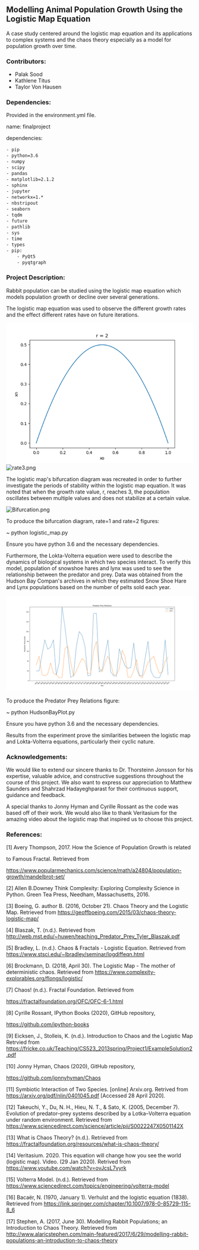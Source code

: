 ## Modelling Animal Population Growth Using the Logistic Map Equation
A case study centered around the logistic map equation and its applications to complex systems and the chaos theory
especially as a model for population growth over time.

### Contributors:
- Palak Sood
- Kathlene Titus
- Taylor Von Hausen

### Dependencies: 
Provided in the environment.yml file. 

name: finalproject

dependencies:

    - pip
    - python=3.6
    - numpy
    - scipy
    - pandas
    - matplotlib=2.1.2
    - sphinx
    - jupyter
    - networkx=1.*
    - nbstripout
    - seaborn
    - tqdm
    - future
    - pathlib
    - sys
    - time
    - types
    - pip: 
        - PyQt5
        - pyqtgraph

### Project Description:

Rabbit population can be studied using the logistic map equation which models population growth or decline over several generations.

The logistic map equation was used to observe the different growth rates and the effect different rates have on future iterations.

![rate2.png](./figures/rate2.png)
![rate3.png](./figures/rate3.png)





The logistic map's bifurcation diagram was recreated in order to further investigate the periods of stability within the logistic map equation. It was noted that when the growth rate value, r, reaches 3, the population oscillates between multiple values and does not stabilize at a certain value.

![Bifurcation.png](./figures/Bifurcation.png)

To produce the bifurcation diagram, rate=1 and rate=2 figures:

~ python logistic_map.py

Ensure you have python 3.6 and the necessary dependencies.

Furthermore, the Lokta-Volterra equation were used to describe the dynamics of biological systems in which two species interact. To verify this model, population of snowshoe hares and lynx was used to see the relationship between the predator and prey. Data
was obtained from the Hudson Bay Compan's archives in which they estimated Snow Shoe Hare and Lynx populations based on the 
number of pelts sold each year.

![HareLynxHudsonBay.png](./figures/HareLynxHudsonBay.png)

To produce the Predator Prey Relations figure:

~ python HudsonBayPlot.py

Ensure you have python 3.6 and the necessary dependencies.

Results from the experiment prove the similarities between the logistic map and Lokta-Volterra equations, particularly their cyclic nature.

### Acknowledgements:
We would like to extend our sincere thanks to Dr. Thorsteinn Jonsson for his expertise, valuable advice, and constructive suggestions throughout the course of this project.
We also want to express our appreciation to Matthew Saunders and Shahrzad Hadayeghparast for their continuous support, guidance and feedback. 

A special thanks to Jonny Hyman and Cyrille Rossant as the code was based off of their work. We would also like to thank Veritasium for the amazing video about the logistic map that inspired us to choose this project.

### References:

[1] Avery Thompson, 2017. How the Science of Population Growth is related 

to Famous Fractal. Retrieved from 

https://www.popularmechanics.com/science/math/a24804/population-growth/mandelbrot-set/ 

 
[2] Allen B.Downey Think Complexity: Exploring Complexity Science in Python. Green Tea Press, Needham, Massachusetts, 2016. 

  
[3] Boeing, G. author B. (2016, October 21). Chaos Theory and the Logistic Map. Retrieved from https://geoffboeing.com/2015/03/chaos-theory-logistic-map/ 

 
[4] Blaszak, T. (n.d.). Retrieved from http://web.mst.edu/~huwen/teaching_Predator_Prey_Tyler_Blaszak.pdf 

 
[5] Bradley, L. (n.d.). Chaos & Fractals - Logistic Equation. Retrieved from https://www.stsci.edu/~lbradley/seminar/logdiffeqn.html 

 
[6] Brockmann, D. (2018, April 30). The Logistic Map - The mother of deterministic chaos. Retrieved from https://www.complexity-explorables.org/flongs/logistic/ 

 
[7] Chaos! (n.d.). Fractal Foundation. Retrieved from 

https://fractalfoundation.org/OFC/OFC-6-1.html 

 
[8] Cyrille Rossant, IPython Books (2020), GitHub repository, 

https://github.com/ipython-books 

 
[9] Eicksen, J., Stolleis, K. (n.d.). Introduction to Chaos and the Logistic Map Retrvied from https://fricke.co.uk/Teaching/CS523_2013spring/Project1/ExampleSolution2.pdf 

 
[10] Jonny Hyman, Chaos (2020), GitHub repository, 

https://github.com/jonnyhyman/Chaos 

 
[11] Symbiotic Interaction of Two Species. [online] Arxiv.org. Retrived from https://arxiv.org/pdf/nlin/0401045.pdf [Accessed 28 April 2020]. 

 
[12] Takeuchi, Y., Du, N. H., Hieu, N. T., & Sato, K. (2005, December 7). Evolution of predator–prey systems described by a Lotka–Volterra equation under random environment. Retrieved from https://www.sciencedirect.com/science/article/pii/S0022247X0501142X 

 
[13] What is Chaos Theory? (n.d.). Retrieved from https://fractalfoundation.org/resources/what-is-chaos-theory/ 

 
[14] Veritasium. 2020. This equation will change how you see the world (logistic          map). Video. (29 Jan 2020). Retrived from  https://www.youtube.com/watch?v=ovJcsL7vyrk 

 
[15] Volterra Model. (n.d.). Retrieved from https://www.sciencedirect.com/topics/engineering/volterra-model 

 
[16] Bacaër, N. (1970, January 1). Verhulst and the logistic equation (1838). Retrieved from https://link.springer.com/chapter/10.1007/978-0-85729-115-8_6 

 
[17] Stephen, A. (2017, June 30). Modelling Rabbit Populations; an Introduction to Chaos Theory. Retrieved from http://www.alaricstephen.com/main-featured/2017/6/29/modelling-rabbit-populations-an-introduction-to-chaos-theory 

